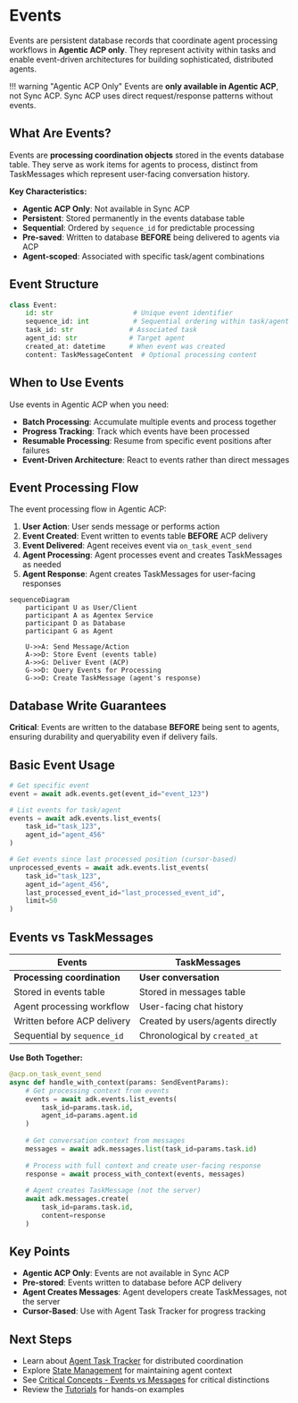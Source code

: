 # Events

Events are persistent database records that coordinate agent processing workflows in **Agentic ACP only**. They represent activity within tasks and enable event-driven architectures for building sophisticated, distributed agents.

!!! warning "Agentic ACP Only"
    Events are **only available in Agentic ACP**, not Sync ACP. Sync ACP uses direct request/response patterns without events.

## What Are Events?

Events are **processing coordination objects** stored in the events database table. They serve as work items for agents to process, distinct from TaskMessages which represent user-facing conversation history.

**Key Characteristics:**

- **Agentic ACP Only**: Not available in Sync ACP
- **Persistent**: Stored permanently in the events database table
- **Sequential**: Ordered by `sequence_id` for predictable processing
- **Pre-saved**: Written to database **BEFORE** being delivered to agents via ACP
- **Agent-scoped**: Associated with specific task/agent combinations

## Event Structure

```python
class Event:
    id: str                    # Unique event identifier
    sequence_id: int           # Sequential ordering within task/agent
    task_id: str              # Associated task
    agent_id: str             # Target agent
    created_at: datetime      # When event was created
    content: TaskMessageContent  # Optional processing content
```

## When to Use Events

Use events in Agentic ACP when you need:

- **Batch Processing**: Accumulate multiple events and process together
- **Progress Tracking**: Track which events have been processed
- **Resumable Processing**: Resume from specific event positions after failures
- **Event-Driven Architecture**: React to events rather than direct messages

## Event Processing Flow

The event processing flow in Agentic ACP:

1. **User Action**: User sends message or performs action  
2. **Event Created**: Event written to events table **BEFORE** ACP delivery
3. **Event Delivered**: Agent receives event via `on_task_event_send`
4. **Agent Processing**: Agent processes event and creates TaskMessages as needed
5. **Agent Response**: Agent creates TaskMessages for user-facing responses

```mermaid
sequenceDiagram
    participant U as User/Client
    participant A as Agentex Service
    participant D as Database
    participant G as Agent

    U->>A: Send Message/Action
    A->>D: Store Event (events table)
    A->>G: Deliver Event (ACP)
    G->>D: Query Events for Processing
    G->>D: Create TaskMessage (agent's response)
```

## Database Write Guarantees

**Critical**: Events are written to the database **BEFORE** being sent to agents, ensuring durability and queryability even if delivery fails.

## Basic Event Usage

```python
# Get specific event
event = await adk.events.get(event_id="event_123")

# List events for task/agent
events = await adk.events.list_events(
    task_id="task_123",
    agent_id="agent_456"
)

# Get events since last processed position (cursor-based)
unprocessed_events = await adk.events.list_events(
    task_id="task_123",
    agent_id="agent_456", 
    last_processed_event_id="last_processed_event_id",
    limit=50
)
```

## Events vs TaskMessages

| **Events** | **TaskMessages** |
|------------|------------------|
| **Processing coordination** | **User conversation** |
| Stored in events table | Stored in messages table |
| Agent processing workflow | User-facing chat history |
| Written before ACP delivery | Created by users/agents directly |
| Sequential by `sequence_id` | Chronological by `created_at` |

**Use Both Together:**
```python
@acp.on_task_event_send
async def handle_with_context(params: SendEventParams):
    # Get processing context from events
    events = await adk.events.list_events(
        task_id=params.task.id,
        agent_id=params.agent.id
    )
    
    # Get conversation context from messages
    messages = await adk.messages.list(task_id=params.task.id)
    
    # Process with full context and create user-facing response
    response = await process_with_context(events, messages)
    
    # Agent creates TaskMessage (not the server)
    await adk.messages.create(
        task_id=params.task.id,
        content=response
    )
```

## Key Points

- **Agentic ACP Only**: Events are not available in Sync ACP
- **Pre-stored**: Events written to database before ACP delivery
- **Agent Creates Messages**: Agent developers create TaskMessages, not the server
- **Cursor-Based**: Use with Agent Task Tracker for progress tracking

## Next Steps

- Learn about [Agent Task Tracker](agent_task_tracker.md) for distributed coordination
- Explore [State Management](state.md) for maintaining agent context
- See [Critical Concepts - Events vs Messages](callouts/events_vs_messages.md) for critical distinctions
- Review the [Tutorials](../tutorials.md) for hands-on examples 